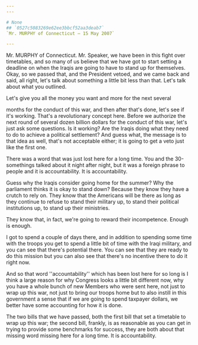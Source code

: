 ```yaml
---
---

# None
## `0527c5083269e62ee3bbcf52aa3deab7`
`Mr. MURPHY of Connecticut — 15 May 2007`

---
```



Mr. MURPHY of Connecticut. Mr. Speaker, we have been in this fight 
over timetables, and so many of us believe that we have got to start 
setting a deadline on when the Iraqis are going to have to stand up for 
themselves. Okay, so we passed that, and the President vetoed, and we 
came back and said, all right, let's talk about something a little bit 
less than that. Let's talk about what you outlined.

Let's give you all the money you want and more for the next several


months for the conduct of this war, and then after that's done, let's 
see if it's working. That's a revolutionary concept here. Before we 
authorize the next round of several dozen billion dollars for the 
conduct of this war, let's just ask some questions. Is it working? Are 
the Iraqis doing what they need to do to achieve a political 
settlement? And guess what, the message is to that idea as well, that's 
not acceptable either; it is going to get a veto just like the first 
one.

There was a word that was just lost here for a long time. You and the 
30-somethings talked about it night after night, but it was a foreign 
phrase to people and it is accountability. It is accountability.

Guess why the Iraqis consider going home for the summer? Why the 
parliament thinks it is okay to stand down? Because they know they have 
a crutch to rely on. They know that the Americans will be there as long 
as they continue to refuse to stand their military up, to stand their 
political institutions up, to stand up their ministries.

They know that, in fact, we're going to reward their incompetence. 
Enough is enough.

I got to spend a couple of days there, and in addition to spending 
some time with the troops you get to spend a little bit of time with 
the Iraqi military, and you can see that there's potential there. You 
can see that they are ready to do this mission but you can also see 
that there's no incentive there to do it right now.

And so that word ''accountability'' which has been lost here for so 
long is I think a large reason for why Congress looks a little bit 
different now, why you have a whole bunch of new Members who were sent 
here, not just to wrap up this war, not just to bring our troops home 
but to also instill in this government a sense that if we are going to 
spend taxpayer dollars, we better have some accounting for how it is 
done.

The two bills that we have passed, both the first bill that set a 
timetable to wrap up this war; the second bill, frankly, is as 
reasonable as you can get in trying to provide some benchmarks for 
success, they are both about that missing word missing here for a long 
time. It is accountability.